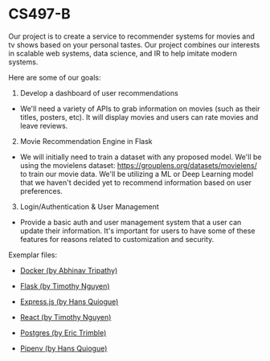 # CS497-B

Our project is to create a service to recommender systems for
movies and tv shows based on your personal tastes. Our project
combines our interests in scalable web systems, data science, 
and IR to help imitate modern systems. 

Here are some of our goals:
1. Develop a dashboard of user recommendations
- We'll need a variety of APIs to grab information on movies
(such as their titles, posters, etc). It will display movies
and users can rate movies and leave reviews.
2. Movie Recommendation Engine in Flask
- We will initially need to train a dataset with any proposed model.
We'll be using the movielens dataset: https://grouplens.org/datasets/movielens/
to train our movie data. We'll be utilizing a ML or Deep Learning model
that we haven't decided yet to recommend information based on user preferences.
3. Login/Authentication & User Management
- Provide a basic auth and user management system that a user can
update their information. It's important for users to have some of
these features for reasons related to customization and security.

Exemplar files:
- [Docker (by Abhinav Tripathy)](/exemplars/docker)

- [Flask (by Timothy Nguyen)](/exemplars/flask)

- [Express.js (by Hans Quiogue)](/exemplars/node-express)

- [React (by Timothy Nguyen)](/exemplars/react)

- [Postgres (by Eric Trimble)](/exemplars/postgres)

- [Pipenv (by Hans Quiogue)](/exemplars/pipenv)